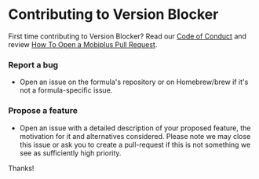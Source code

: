 # Contributing to Version Blocker

First time contributing to Version Blocker? Read our [Code of Conduct](CONTRIBUTING.md) and review [How To Open a Mobiplus Pull Request](https://docs.brew.sh/How-To-Open-a-Homebrew-Pull-Request).

### Report a bug

* Open an issue on the formula's repository or on Homebrew/brew if it's not a formula-specific issue.

### Propose a feature

* Open an issue with a detailed description of your proposed feature, the motivation for it and alternatives considered. Please note we may close this issue or ask you to create a pull-request if this is not something we see as sufficiently high priority.

Thanks!
